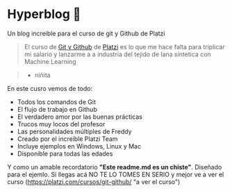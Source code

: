 # Hyperblog 💚
Un blog increible para el curso de git y Github de Platzi

> El curso de [Git y Github](https://platzi.com/cursos/git-github/ "Git y Github") de [Platzi](https://platzi.com/home "Platzi") es lo que me hace falta para triplicar mi salario y lanzarme a a industria del tejido de lana sintetica con Machine Learning

> - niñita

En este cusro vemos de todo:
* Todos los comandos de Git
* El flujo de trabajo en Github
* El verdadero amor por las buenas prácticas
* Trucos muy locos del profesor
* Las personalidades múltiples de Freddy
* Creado por el increible Platzi Team
* Incluye ejemplos en Windows, Linux y Mac
* Disponible para todas las edades


Y como un amable recordatorio **"Este readme.md es un chiste"**. Diseñado para el ejemlo. Si llegas acá NO TE LO TOMES EN SERIO y mejor ve a ver el curso (https://platzi.com/cursos/git-github/ "a ver el curso")


